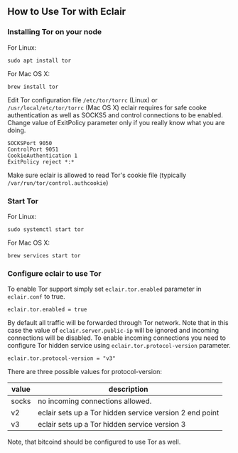 ## How to Use Tor with Eclair

### Installing Tor on your node

For Linux:

```shell
sudo apt install tor
```

For Mac OS X:

```shell
brew install tor
```

Edit Tor configuration file `/etc/tor/torrc` (Linux) or `/usr/local/etc/tor/torrc` (Mac OS X)
eclair requires for safe cooke authentication as well as SOCKS5 and control connections to be enabled.
Change value of ExitPolicy parameter only if you really know what you are doing.


```
SOCKSPort 9050
ControlPort 9051
CookieAuthentication 1
ExitPolicy reject *:*
```

Make sure eclair is allowed to read Tor's cookie file (typically `/var/run/tor/control.authcookie`)

### Start Tor

For Linux:

```shell
sudo systemctl start tor
```

For Mac OS X:

```shell
brew services start tor
```

### Configure eclair to use Tor

To enable Tor support simply set `eclair.tor.enabled` parameter in `eclair.conf` to true.

```
eclair.tor.enabled = true
```

By default all traffic will be forwarded through Tor network. Note that in this case the value of `eclair.server.public-ip`
will be ignored and incoming connections will be disabled. To enable incoming connections you
need to configure Tor hidden service using `eclair.tor.protocol-version` parameter.

```
eclair.tor.protocol-version = "v3"
```

There are three possible values for protocol-version:

value  | description
-------|---------------------------------------------------------
 socks | no incoming connections allowed.
 v2    | eclair sets up a Tor hidden service version 2 end point
 v3    | eclair sets up a Tor hidden service version 3

Note, that bitcoind should be configured to use Tor as well.